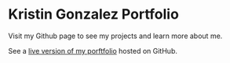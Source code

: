 # Kristin Gonzalez Portfolio

Visit my Github page to see my projects and learn more about me.

See a [live version of my porftfolio](http://kristing81.github.io/kristin-portfolio/) hosted on GitHub.
